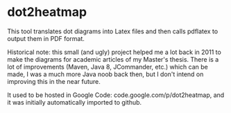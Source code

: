 # dot2heatmap

This tool translates dot diagrams into Latex files and then calls pdflatex to output them in PDF format.

Historical note: this small (and ugly) project helped me a lot back in 2011 to make the diagrams for academic articles of my Master's thesis. There is a lot of improvements (Maven, Java 8, JCommander, etc.) which can be made, I was a much more Java noob back then, but I don't intend on improving this in the near future.

It used to be hosted in Google Code: code.google.com/p/dot2heatmap, and it was initially automatically imported to github.
